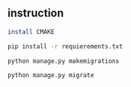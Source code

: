 ## instruction

```bash
install CMAKE
```

```bash
pip install -r requierements.txt
```

```bash
python manage.py makemigrations
```

```bash
python manage.py migrate
```


